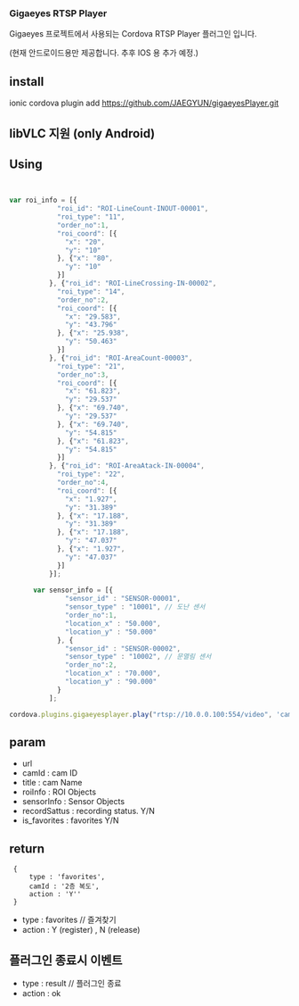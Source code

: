 

### Gigaeyes RTSP Player 

Gigaeyes 프로젝트에서 사용되는 Cordova RTSP Player 플러그인 입니다.

(현재 안드로이드용만 제공합니다. 추후 IOS 용 추가 예정.)

## install
ionic cordova plugin add https://github.com/JAEGYUN/gigaeyesPlayer.git

## libVLC 지원 (only Android)

## Using 

``` javascript


var roi_info = [{
            "roi_id": "ROI-LineCount-INOUT-00001",
            "roi_type": "11",
            "order_no":1,
            "roi_coord": [{
              "x": "20",
              "y": "10"
            }, {"x": "80",
              "y": "10"
            }]
          }, {"roi_id": "ROI-LineCrossing-IN-00002",
            "roi_type": "14",
            "order_no":2,
            "roi_coord": [{
              "x": "29.583",
              "y": "43.796"
            }, {"x": "25.938",
              "y": "50.463"
            }]
          }, {"roi_id": "ROI-AreaCount-00003",
            "roi_type": "21",
            "order_no":3,
            "roi_coord": [{   
              "x": "61.823",
              "y": "29.537"
            }, {"x": "69.740",
              "y": "29.537"
            }, {"x": "69.740",
              "y": "54.815"
            }, {"x": "61.823",
              "y": "54.815"
            }]
          }, {"roi_id": "ROI-AreaAtack-IN-00004",
            "roi_type": "22",
            "order_no":4,
            "roi_coord": [{   
              "x": "1.927",
              "y": "31.389"
            }, {"x": "17.188",
              "y": "31.389"
            }, {"x": "17.188",
              "y": "47.037"
            }, {"x": "1.927",
              "y": "47.037"
            }]
          }];
     
      var sensor_info = [{
              "sensor_id" : "SENSOR-00001",
              "sensor_type" : "10001", // 도난 센서
              "order_no":1,
              "location_x" : "50.000",
              "location_y" : "50.000"
            }, {
              "sensor_id" : "SENSOR-00002",
              "sensor_type" : "10002", // 문열림 센서
              "order_no":2,
              "location_x" : "70.000",
              "location_y" : "90.000"
            }
          ];

cordova.plugins.gigaeyesplayer.play("rtsp://10.0.0.100:554/video", 'cam_01', '2층 복도', roi_info , sensor_info ,'Y', 'Y' callbackSucces, callbackError);


```

## param
* url 
* camId : cam ID
* title : cam Name
* roiInfo : ROI Objects
* sensorInfo : Sensor Objects
* recordSattus : recording status. Y/N
* is_favorites : favorites Y/N

## return
```
 {
     type : 'favorites',
     camId : '2층 복도',
     action : 'Y''
 }
```

* type : favorites // 즐겨찾기
* action : Y (register) , N (release)

## 플러그인 종료시 이벤트
* type : result // 플러그인 종료
* action : ok



